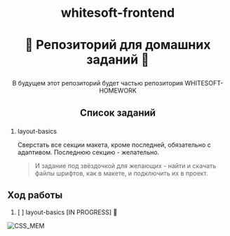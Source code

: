 # <p align="center"> whitesoft-frontend </p>

# <p align="center"> :japanese_goblin: Репозиторий для домашних заданий :japanese_goblin: </p>

<p align="center"> В будущем этот репозиторий будет частью репозитория WHITESOFT-HOMEWORK </p>

## <p align="center"> Список заданий </p>

1.  layout-basics

    Сверстать все секции макета, кроме последней, обязательно с адаптивом. Последнюю секцию - желательно.

    > И задание под звёздочкой для желающих - найти и скачать файлы шрифтов, как в макете, и подключить их в проект.

## Ход работы

1. [ ] layout-basics [IN PROGRESS] :ghost:

<!-- ![PIXEL_ROBOT](https://media0.giphy.com/media/3oKIPilY2t6gRNnhFm/giphy.gif?cid=790b7611ce776bb15cbd5b28415498ee4f3d7a974451d456&rid=giphy.gif&ct=g) -->

<!-- ![PIXEL_JAPAN](https://media2.giphy.com/media/cEPawPL8QUrxGSX8VC/giphy.gif?cid=790b76111de2c44744d78fdc1c98931bacd7a7802c3ce0d3&rid=giphy.gif&ct=g) -->

![CSS_MEM](https://media0.giphy.com/media/yYSSBtDgbbRzq/giphy.gif?cid=790b7611de1039489b5bb5cc8f570b2316fedef26678e512&rid=giphy.gif&ct=g)
